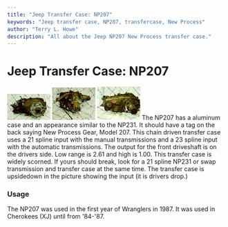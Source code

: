 ```yaml
---
title: "Jeep Transfer Case: NP207"
keywords: "Jeep transfer case, NP207, transfercase, New Process"
author: "Terry L. Howe"
description: "All about the Jeep NP207 New Process transfer case."
---
```


# Jeep Transfer Case: NP207
[![NP207 front](/xfer/np207fT.jpg)](/xfer/np207f.jpg)
[![NP207 side](/xfer/np207sT.jpg)](/xfer/np207s.jpg)
[![NP207 back](/xfer/np207bT.jpg)](/xfer/np207b.jpg)
The NP207
has a aluminum case and an appearance similar to the
NP231.  It should have a tag on the back saying New Process Gear,
Model 207.  This chain driven transfer case uses a 21 spline input
with the manual transmissions and a 23 spline input with the
automatic transmissions.
The output for the front driveshaft is on the drivers side.  Low
range is 2.61 and high is 1.00.
This transfer case is widely scorned.  If yours should
break, look for a 21 spline NP231 or swap transmission
and transfer case at the same time.  The transfer case is
upsidedown in the picture showing the input (it is drivers
drop.)
### Usage
The NP207 was used in the first year of Wranglers in 1987.
It was used in Cherokees (XJ) until from '84-'87.